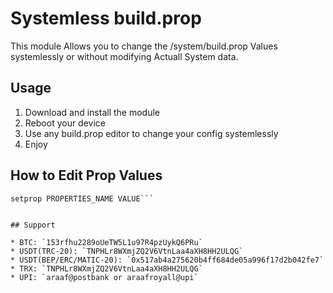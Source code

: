 # Systemless build.prop

This module Allows you to change the /system/build.prop Values systemlessly or without modifying Actuall System data.


## Usage

1. Download and install the module
2. Reboot your device
3. Use any build.prop editor to change your config systemlessly
4. Enjoy

## How to Edit Prop Values 


```shell command 
setprop PROPERTIES_NAME VALUE```


## Support

* BTC: `153rfhu2289oUeTW5L1u97R4pzUykQ6PRu`
* USDT(TRC-20): `TNPHLr8WXmjZQ2V6VtnLaa4aXH8HH2ULQG`
* USDT(BEP/ERC/MATIC-20): `0x517ab4a275620b4ff684de05a996f17d2b042fe7`
* TRX: `TNPHLr8WXmjZQ2V6VtnLaa4aXH8HH2ULQG`
* UPI: `araaf@postbank or araafroyall@upi`
